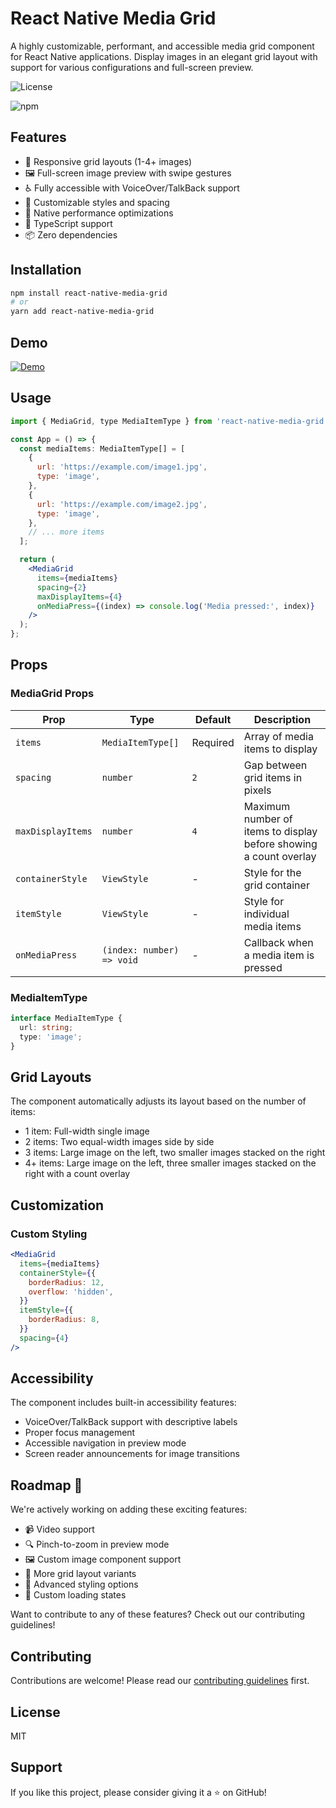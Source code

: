 # React Native Media Grid

A highly customizable, performant, and accessible media grid component for React Native applications. Display images in an elegant grid layout with support for various configurations and full-screen preview.

![License](https://img.shields.io/npm/l/react-native-media-grid)

![npm](https://img.shields.io/npm/v/react-native-media-grid)

## Features

- 🎯 Responsive grid layouts (1-4+ images)
- 🖼️ Full-screen image preview with swipe gestures
- ♿️ Fully accessible with VoiceOver/TalkBack support
- 🎨 Customizable styles and spacing
- 📱 Native performance optimizations
- 💪 TypeScript support
- 📦 Zero dependencies

## Installation

```bash
npm install react-native-media-grid
# or
yarn add react-native-media-grid
```

## Demo

[![Demo](https://github.com/Yaya12085/react-native-media-grid/blob/main/example/assets/demo.png?raw=true)](https://raw.githubusercontent.com/Yaya12085/react-native-media-grid/main/example/assets/demo.mp4)

## Usage

```jsx
import { MediaGrid, type MediaItemType } from 'react-native-media-grid';

const App = () => {
  const mediaItems: MediaItemType[] = [
    {
      url: 'https://example.com/image1.jpg',
      type: 'image',
    },
    {
      url: 'https://example.com/image2.jpg',
      type: 'image',
    },
    // ... more items
  ];

  return (
    <MediaGrid
      items={mediaItems}
      spacing={2}
      maxDisplayItems={4}
      onMediaPress={(index) => console.log('Media pressed:', index)}
    />
  );
};
```

## Props

### MediaGrid Props

| Prop              | Type                      | Default  | Description                                                       |
| ----------------- | ------------------------- | -------- | ----------------------------------------------------------------- |
| `items`           | `MediaItemType[]`         | Required | Array of media items to display                                   |
| `spacing`         | `number`                  | `2`      | Gap between grid items in pixels                                  |
| `maxDisplayItems` | `number`                  | `4`      | Maximum number of items to display before showing a count overlay |
| `containerStyle`  | `ViewStyle`               | \-       | Style for the grid container                                      |
| `itemStyle`       | `ViewStyle`               | \-       | Style for individual media items                                  |
| `onMediaPress`    | `(index: number) => void` | \-       | Callback when a media item is pressed                             |

### MediaItemType

```typescript
interface MediaItemType {
  url: string;
  type: 'image';
}
```

## Grid Layouts

The component automatically adjusts its layout based on the number of items:

- 1 item: Full-width single image
- 2 items: Two equal-width images side by side
- 3 items: Large image on the left, two smaller images stacked on the right
- 4+ items: Large image on the left, three smaller images stacked on the right with a count overlay

## Customization

### Custom Styling

```jsx
<MediaGrid
  items={mediaItems}
  containerStyle={{
    borderRadius: 12,
    overflow: 'hidden',
  }}
  itemStyle={{
    borderRadius: 8,
  }}
  spacing={4}
/>
```

## Accessibility

The component includes built-in accessibility features:

- VoiceOver/TalkBack support with descriptive labels
- Proper focus management
- Accessible navigation in preview mode
- Screen reader announcements for image transitions

## Roadmap 🚀

We're actively working on adding these exciting features:

- 📹 Video support
- 🔍 Pinch-to-zoom in preview mode
- 🖼️ Custom image component support
- 📱 More grid layout variants
- 🎨 Advanced styling options
- 🔄 Custom loading states

Want to contribute to any of these features? Check out our contributing guidelines!

## Contributing

Contributions are welcome! Please read our [contributing guidelines](CONTRIBUTING.md) first.

## License

MIT

## Support

If you like this project, please consider giving it a ⭐️ on GitHub!
